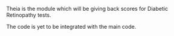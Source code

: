 Theia is the module which will be giving back scores for Diabetic Retinopathy tests. 

The code is yet to be integrated with the main code.
